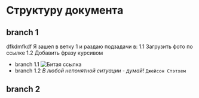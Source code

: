 # Структуру документа

## branch 1
dfkdmfkdf
Я зашел в ветку 1 и раздаю подзадачи в:
1.1 Загрузить фото по ссылке
1.2 Добавить фразу курсивом
* branch 1.1
![Битая ссылка](https://avatars.mds.yandex.net/i?id=607fe73212d0c8342d22d98dd3304ecfd015534c-8497013-images-thumbs&n=13)
* branch 1.2
*В любой непонятной ситуации - думай!*
`Джейсон Стэтхем`
## branch 2